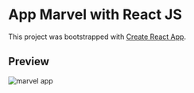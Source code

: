 # App Marvel with React JS

This project was bootstrapped with [Create React App](https://github.com/facebook/create-react-app).

## Preview

![marvel app](https://i.ibb.co/02q2kXq/marvel.png)

